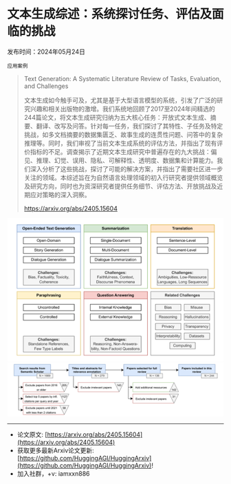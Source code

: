 # 文本生成综述：系统探讨任务、评估及面临的挑战
发布时间：2024年05月24日

`应用案例`
> Text Generation: A Systematic Literature Review of Tasks, Evaluation, and Challenges
>
> 文本生成如今触手可及，尤其是基于大型语言模型的系统，引发了广泛的研究兴趣和相关出版物的激增。我们系统地回顾了2017至2024年间精选的244篇论文，将文本生成研究归纳为五大核心任务：开放式文本生成、摘要、翻译、改写及问答。针对每一任务，我们探讨了其特性、子任务及特定挑战，如多文档摘要的数据集匮乏、故事生成的连贯性问题、问答中的复杂推理等。同时，我们审视了当前文本生成系统的评估方法，并指出了现有评价指标的不足。调查揭示了近期文本生成研究中普遍存在的九大挑战：偏见、推理、幻觉、误用、隐私、可解释性、透明度、数据集和计算能力。我们深入分析了这些挑战，探讨了可能的解决方案，并指出了需要社区进一步关注的领域。本综述旨在为自然语言处理领域的初入行研究者提供领域概览及研究方向，同时也为资深研究者提供任务细节、评估方法、开放挑战及近期应对策略的深入洞察。
>
> https://arxiv.org/abs/2405.15604

![](https://raw.githubusercontent.com/HuggingAGI/HuggingArxiv/main/paper_images/2405.15604/x1.png)
![](https://raw.githubusercontent.com/HuggingAGI/HuggingArxiv/main/paper_images/2405.15604/x2.png)

<hr />

- 论文原文: [https://arxiv.org/abs/2405.15604](https://arxiv.org/abs/2405.15604)
- 获取更多最新Arxiv论文更新: [https://github.com/HuggingAGI/HuggingArxiv](https://github.com/HuggingAGI/HuggingArxiv)!
- 加入社群，+v: iamxxn886
